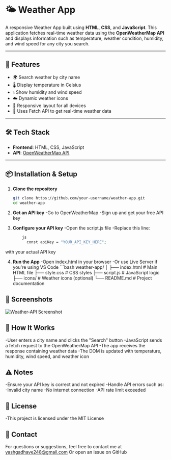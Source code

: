 # 🌤️ Weather App

A responsive Weather App built using **HTML**, **CSS**, and **JavaScript**. This application fetches real-time weather data using the **OpenWeatherMap API** and displays information such as temperature, weather condition, humidity, and wind speed for any city you search.



---

## 🚀 Features

- 🌍 Search weather by city name
- 🌡️ Display temperature in Celsius
- 💧 Show humidity and wind speed
- ☁️ Dynamic weather icons
- 📱 Responsive layout for all devices
- 🧠 Uses Fetch API to get real-time weather data

---

## 🛠️ Tech Stack

- **Frontend**: HTML, CSS, JavaScript
- **API**: [OpenWeatherMap API](https://openweathermap.org/api)

---

## 📦 Installation & Setup

1. **Clone the repository**
   ```bash
   git clone https://github.com/your-username/weather-app.git
   cd weather-app

2. **Get an API key**
    -Go to OpenWeatherMap
    -Sign up and get your free API key

3. **Configure your API key**
    -Open the script.js file
    -Replace this line:
     ```bash
         js
           const apiKey = "YOUR_API_KEY_HERE";

with your actual API key

4. **Run the App**
     -Open index.html in your browser
     -Or use Live Server if you're using VS Code
          ```bash
               weather-app/
│
├── index.html       # Main HTML file
├── style.css        # CSS styles
├── script.js        # JavaScript logic
├── icons/           # Weather icons (optional)
└── README.md        # Project documentation


## 📸 Screenshots
![Weather-API Screenshot](./screenshot.png)



## 🧠 How It Works

-User enters a city name and clicks the "Search" button
-JavaScript sends a fetch request to the OpenWeatherMap API
-The app receives the response containing weather data
-The DOM is updated with temperature, humidity, wind speed, and weather icon

## ⚠️ Notes

-Ensure your API key is correct and not expired
-Handle API errors such as:
-Invalid city name
-No internet connection
-API rate limit exceeded

## 📜 License
-This project is licensed under the MIT License

## 💬 Contact
For questions or suggestions, feel free to contact me at yashgadhave248@gmail.com
Or open an issue on GitHub






